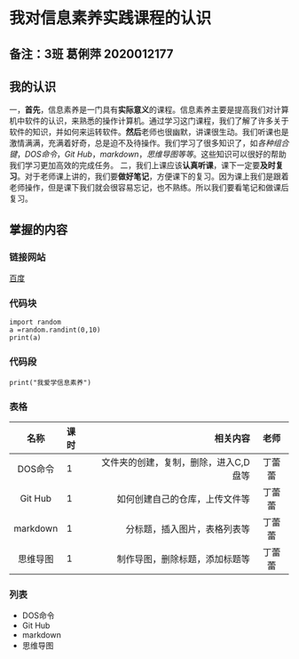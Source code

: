 # 我对信息素养实践课程的认识

## 备注：3班  葛俐萍  2020012177

## 我的认识

一，**首先**，信息素养是一门具有**实际意义**的课程。信息素养主要是提高我们对计算机中软件的认识，来熟悉的操作计算机。通过学习这门课程，我们了解了许多关于软件的知识，并如何来运转软件。**然后**老师也很幽默，讲课很生动。我们听课也是激情满满，充满着好奇，总是迫不及待操作。我们学习了很多知识了，如*各种组合键*，*DOS命令*，*Git Hub*，*markdown*，*思维导图等等*。这些知识可以很好的帮助我们学习更加高效的完成任务。
二，我们上课应该**认真听课**，课下一定要**及时复习**。对于老师课上讲的，我们要**做好笔记**，方便课下的复习。因为课上我们是跟着老师操作，但是课下我们就会很容易忘记，也不熟练。所以我们要看笔记和做课后复习。  

## 掌握的内容

### 链接网站

[百度](https://www.baidu.com/)  

### 代码块

```
import random
a =random.randint(0,10)
print(a)  
```

### 代码段

`print("我爱学信息素养")`  

### 表格

|   名称   | 课时 |                              相关内容 |  老师  |
| :------: | :--- | ------------------------------------: | :----: |
| DOS命令  | 1    | 文件夹的创建，复制，删除，进入C,D盘等 | 丁蕾蕾 |
| Git Hub  | 1    |        如何创建自己的仓库，上传文件等 | 丁蕾蕾 |
| markdown | 1    |          分标题，插入图片，表格列表等 | 丁蕾蕾 |
| 思维导图 | 1    |        制作导图，删除标题，添加标题等 | 丁蕾蕾 |

### 列表

- DOS命令
- Git Hub
- markdown
- 思维导图

